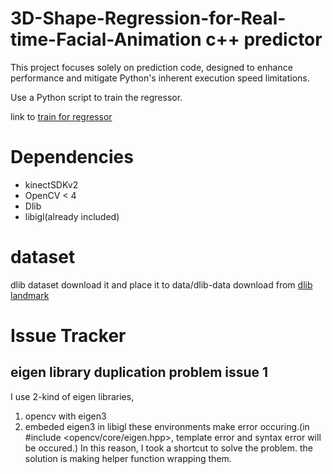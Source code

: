 # 3D-Shape-Regression-for-Real-time-Facial-Animation c++ predictor
This project focuses solely on prediction code, designed to enhance performance and mitigate Python's inherent execution speed limitations.

Use a Python script to train the regressor.

link to 
[train for regressor](https://github.com/fabyday/3D-Shape-Regression-for-Real-time-Facial-Animation)



# Dependencies
- kinectSDKv2
- OpenCV < 4
- Dlib
- libigl(already included)




# dataset
dlib dataset download it and place it to data/dlib-data
download from [dlib landmark](http://dlib.net/files/shape_predictor_68_face_landmarks.dat.bz2)



# Issue Tracker
## eigen library duplication problem issue 1
I use 2-kind of eigen libraries, 
1. opencv with eigen3
2. embeded eigen3 in libigl
these environments make error occuring.(in #include <opencv/core/eigen.hpp>, template error and syntax error will be occured.)
In this reason, I took a shortcut to solve the problem.
the solution is making helper function wrapping them.
